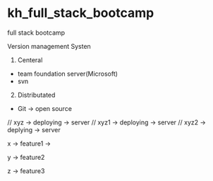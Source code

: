 # kh_full_stack_bootcamp
full stack bootcamp


Version management Systen

1. Centeral 
- team foundation server(Microsoft) 
- svn

2. Distributated
- Git -> open source


// xyz -> deploying -> server
// xyz1 -> deploying -> server
// xyz2 -> deplying -> server

x -> feature1 ->

y -> feature2

z -> feature3
  



